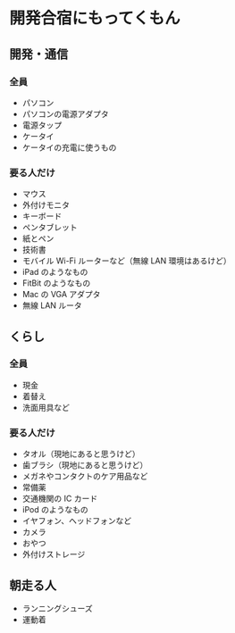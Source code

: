 # 開発合宿にもってくもん

## 開発・通信

### 全員

* パソコン
* パソコンの電源アダプタ
* 電源タップ
* ケータイ
* ケータイの充電に使うもの

### 要る人だけ

* マウス
* 外付けモニタ
* キーボード
* ペンタブレット
* 紙とペン
* 技術書
* モバイル Wi-Fi ルーターなど（無線 LAN 環境はあるけど）
* iPad のようなもの
* FitBit のようなもの
* Mac の VGA アダプタ
* 無線 LAN ルータ

## くらし

### 全員

* 現金
* 着替え
* 洗面用具など

### 要る人だけ

* タオル（現地にあると思うけど）
* 歯ブラシ（現地にあると思うけど）
* メガネやコンタクトのケア用品など
* 常備薬
* 交通機関の IC カード
* iPod のようなもの
* イヤフォン、ヘッドフォンなど
* カメラ
* おやつ
* 外付けストレージ

## 朝走る人

* ランニングシューズ
* 運動着


